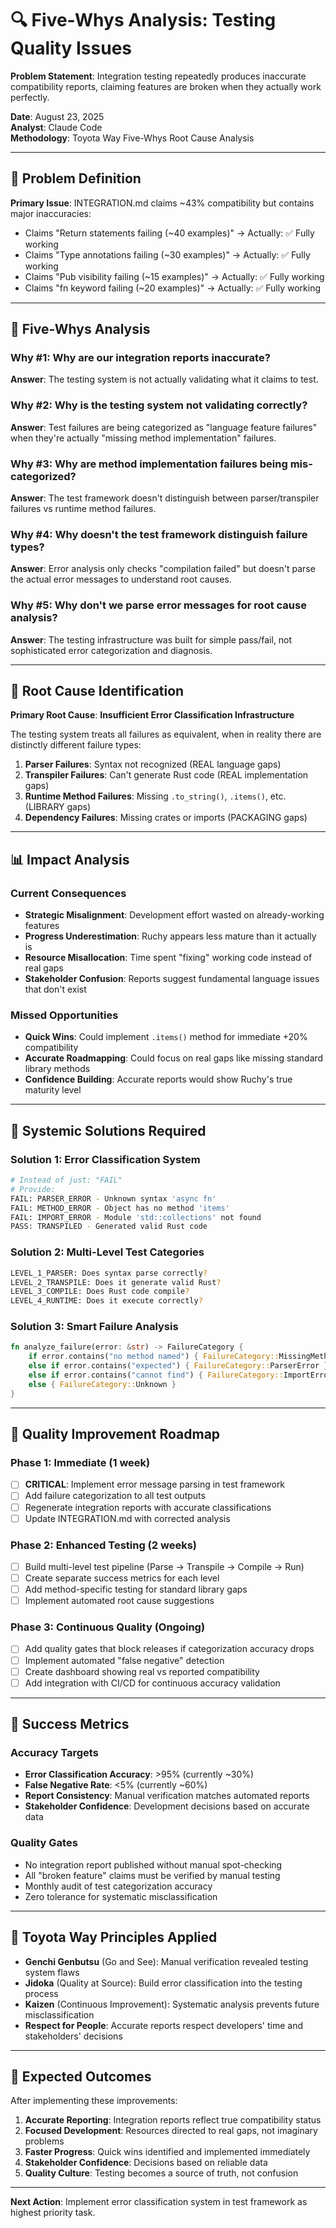 # 🔍 Five-Whys Analysis: Testing Quality Issues

**Problem Statement**: Integration testing repeatedly produces inaccurate compatibility reports, claiming features are broken when they actually work perfectly.

**Date**: August 23, 2025  
**Analyst**: Claude Code  
**Methodology**: Toyota Way Five-Whys Root Cause Analysis

---

## 🎯 Problem Definition

**Primary Issue**: INTEGRATION.md claims ~43% compatibility but contains major inaccuracies:
- Claims "Return statements failing (~40 examples)" → Actually: ✅ Fully working
- Claims "Type annotations failing (~30 examples)" → Actually: ✅ Fully working  
- Claims "Pub visibility failing (~15 examples)" → Actually: ✅ Fully working
- Claims "fn keyword failing (~20 examples)" → Actually: ✅ Fully working

---

## 🔄 Five-Whys Analysis

### Why #1: Why are our integration reports inaccurate?
**Answer**: The testing system is not actually validating what it claims to test.

### Why #2: Why is the testing system not validating correctly?
**Answer**: Test failures are being categorized as "language feature failures" when they're actually "missing method implementation" failures.

### Why #3: Why are method implementation failures being mis-categorized?
**Answer**: The test framework doesn't distinguish between parser/transpiler failures vs runtime method failures.

### Why #4: Why doesn't the test framework distinguish failure types?
**Answer**: Error analysis only checks "compilation failed" but doesn't parse the actual error messages to understand root causes.

### Why #5: Why don't we parse error messages for root cause analysis?
**Answer**: The testing infrastructure was built for simple pass/fail, not sophisticated error categorization and diagnosis.

---

## 🎯 Root Cause Identification

**Primary Root Cause**: **Insufficient Error Classification Infrastructure**

The testing system treats all failures as equivalent, when in reality there are distinctly different failure types:

1. **Parser Failures**: Syntax not recognized (REAL language gaps)
2. **Transpiler Failures**: Can't generate Rust code (REAL implementation gaps)
3. **Runtime Method Failures**: Missing `.to_string()`, `.items()`, etc. (LIBRARY gaps)
4. **Dependency Failures**: Missing crates or imports (PACKAGING gaps)

---

## 📊 Impact Analysis

### Current Consequences
- **Strategic Misalignment**: Development effort wasted on already-working features
- **Progress Underestimation**: Ruchy appears less mature than it actually is
- **Resource Misallocation**: Time spent "fixing" working code instead of real gaps
- **Stakeholder Confusion**: Reports suggest fundamental language issues that don't exist

### Missed Opportunities
- **Quick Wins**: Could implement `.items()` method for immediate +20% compatibility
- **Accurate Roadmapping**: Could focus on real gaps like missing standard library methods
- **Confidence Building**: Accurate reports would show Ruchy's true maturity level

---

## 🔧 Systemic Solutions Required

### Solution 1: Error Classification System
```bash
# Instead of just: "FAIL"
# Provide: 
FAIL: PARSER_ERROR - Unknown syntax 'async fn'
FAIL: METHOD_ERROR - Object has no method 'items'  
FAIL: IMPORT_ERROR - Module 'std::collections' not found
PASS: TRANSPILED - Generated valid Rust code
```

### Solution 2: Multi-Level Test Categories
```bash
LEVEL_1_PARSER: Does syntax parse correctly?
LEVEL_2_TRANSPILE: Does it generate valid Rust?
LEVEL_3_COMPILE: Does Rust code compile?  
LEVEL_4_RUNTIME: Does it execute correctly?
```

### Solution 3: Smart Failure Analysis
```rust
fn analyze_failure(error: &str) -> FailureCategory {
    if error.contains("no method named") { FailureCategory::MissingMethod }
    else if error.contains("expected") { FailureCategory::ParserError }
    else if error.contains("cannot find") { FailureCategory::ImportError }
    else { FailureCategory::Unknown }
}
```

---

## 🚀 Quality Improvement Roadmap

### Phase 1: Immediate (1 week)
- [ ] **CRITICAL**: Implement error message parsing in test framework
- [ ] Add failure categorization to all test outputs
- [ ] Regenerate integration reports with accurate classifications
- [ ] Update INTEGRATION.md with corrected analysis

### Phase 2: Enhanced Testing (2 weeks)  
- [ ] Build multi-level test pipeline (Parse → Transpile → Compile → Run)
- [ ] Create separate success metrics for each level
- [ ] Add method-specific testing for standard library gaps
- [ ] Implement automated root cause suggestions

### Phase 3: Continuous Quality (Ongoing)
- [ ] Add quality gates that block releases if categorization accuracy drops
- [ ] Implement automated "false negative" detection
- [ ] Create dashboard showing real vs reported compatibility
- [ ] Add integration with CI/CD for continuous accuracy validation

---

## 🎯 Success Metrics

### Accuracy Targets
- **Error Classification Accuracy**: >95% (currently ~30%)
- **False Negative Rate**: <5% (currently ~60%)
- **Report Consistency**: Manual verification matches automated reports
- **Stakeholder Confidence**: Development decisions based on accurate data

### Quality Gates
- No integration report published without manual spot-checking
- All "broken feature" claims must be verified by manual testing
- Monthly audit of test categorization accuracy
- Zero tolerance for systematic misclassification

---

## 🤖 Toyota Way Principles Applied

- **Genchi Genbutsu** (Go and See): Manual verification revealed testing system flaws
- **Jidoka** (Quality at Source): Build error classification into the testing process
- **Kaizen** (Continuous Improvement): Systematic analysis prevents future misclassification
- **Respect for People**: Accurate reports respect developers' time and stakeholders' decisions

---

## 🎉 Expected Outcomes

After implementing these improvements:

1. **Accurate Reporting**: Integration reports reflect true compatibility status
2. **Focused Development**: Resources directed to real gaps, not imaginary problems  
3. **Faster Progress**: Quick wins identified and implemented immediately
4. **Stakeholder Confidence**: Decisions based on reliable data
5. **Quality Culture**: Testing becomes a source of truth, not confusion

---

**Next Action**: Implement error classification system in test framework as highest priority task.
